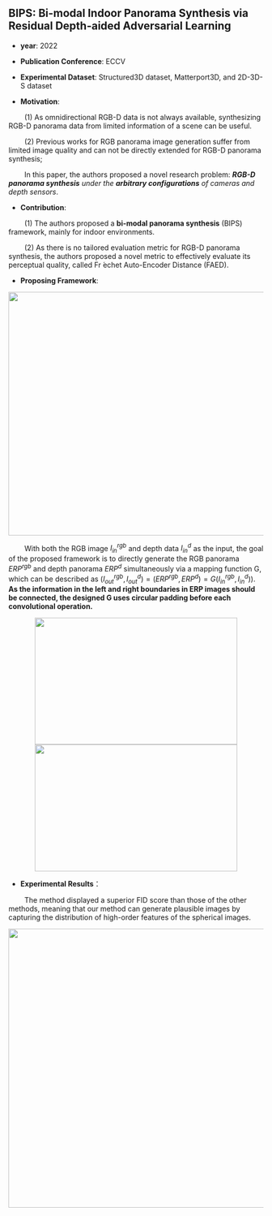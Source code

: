 ## BIPS: Bi-modal Indoor Panorama Synthesis via Residual Depth-aided Adversarial Learning

- **year**: 2022

- **Publication Conference**: ECCV

- **Experimental Dataset**:  Structured3D dataset,  Matterport3D, and 2D-3D-S dataset
- **Motivation**:

&nbsp; &nbsp; &nbsp; &nbsp; (1) As omnidirectional RGB-D data is not always available, synthesizing RGB-D panorama data from limited information of a scene can be useful.

&nbsp; &nbsp; &nbsp; &nbsp; (2) Previous works for RGB panorama image generation suffer from limited image quality and can not be directly extended for RGB-D panorama synthesis;

&nbsp; &nbsp; &nbsp; &nbsp; In this paper, the authors proposed a novel research problem: ***RGB-D panorama synthesis** under the **arbitrary configurations** of cameras and depth sensors*.

- **Contribution**:

&nbsp; &nbsp; &nbsp; &nbsp; (1)  The authors proposed a **bi-modal panorama synthesis** (BIPS) framework, mainly for indoor environments.

&nbsp; &nbsp; &nbsp; &nbsp; (2)  As there is no tailored evaluation metric for RGB-D panorama synthesis, the authors proposed a novel metric to effectively evaluate its perceptual quality, called Fr ́echet Auto-Encoder Distance (FAED).

- **Proposing Framework**:
<div align=center>
<img src="https://github.com/VLISLAB/360-DL-Survey/blob/main/Images/Task/Image&Video Manipulation/bips.png" width="1000" height="480">
</div>

&nbsp; &nbsp; &nbsp; &nbsp; With both the RGB image $I^{rgb}_ {in}$ and depth data $I^{d}_ {in}$ as the input, the goal of the proposed framework is to directly generate the RGB panorama $ERP^{rgb}$ and depth panorama $ERP^{d}$ simultaneously via a mapping function G, which can be described as $(I^{rgb} _{out}, I^{d} _{out}) = (ERP^{rgb}, ERP^{d} ) = G(I^{rgb} _{in}, I^{d} _{in}) )$.  **As the information in the left and right boundaries in ERP images should be connected, the designed G uses circular padding before each convolutional operation.**

<div align=center>
<img src="https://github.com/VLISLAB/360-DL-Survey/blob/main/Images/Task/Image&Video Manipulation/bips generator.png" width="400" height="250"><img src="https://github.com/VLISLAB/360-DL-Survey/blob/main/Images/Task/Image&Video Manipulation/bips faed.png" width="400" height="250">
</div>

- **Experimental Results**：

&nbsp; &nbsp; &nbsp; &nbsp; The method displayed a superior FID score than those of the other methods, meaning that our method can generate plausible images by capturing the distribution of high-order features of the spherical images.

<div align=center>
<img src="https://github.com/VLISLAB/360-DL-Survey/blob/main/Images/Task/Image&Video Manipulation/bips result.png" width="1000" height="550">
</div>

 
